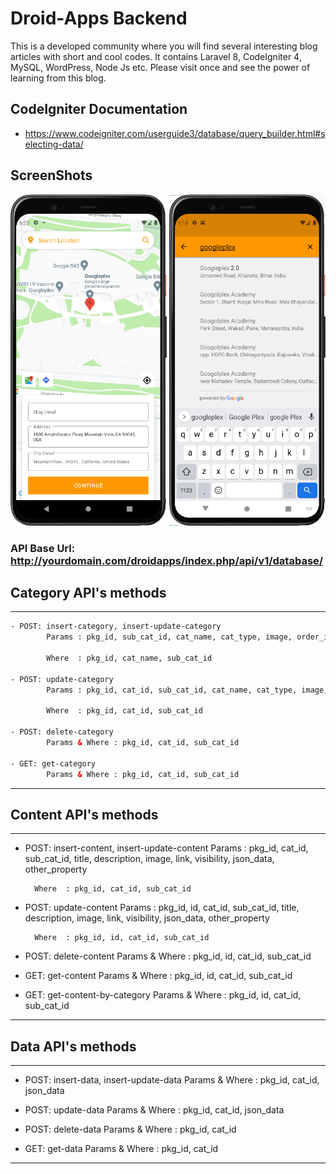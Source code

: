 # Droid-Apps Backend

This is a developed community where you will find several interesting blog articles with short and cool codes. It contains Laravel 8, CodeIgniter 4, MySQL, WordPress, Node Js etc. Please visit once and see the power of learning from this blog.

## CodeIgniter Documentation

-  https://www.codeigniter.com/userguide3/database/query_builder.html#selecting-data/

## ScreenShots

<p align="left">
  <img src="https://raw.githubusercontent.com/appsfeature/location-picker/master/screenshots/sample1.png" alt="Preview 1" width="250" />
  <img src="https://raw.githubusercontent.com/appsfeature/location-picker/master/screenshots/sample2.png" alt="Preview 2" width="250" />
</p>



### API Base Url: http://yourdomain.com/droidapps/index.php/api/v1/database/

## Category API's methods
*******************
```xml
- POST: insert-category, insert-update-category
        Params : pkg_id, sub_cat_id, cat_name, cat_type, image, order_id, visibility, json_data, other_property

        Where  : pkg_id, cat_name, sub_cat_id

- POST: update-category
        Params : pkg_id, cat_id, sub_cat_id, cat_name, cat_type, image, order_id, visibility, json_data, other_property

        Where  : pkg_id, cat_id, sub_cat_id

- POST: delete-category
        Params & Where : pkg_id, cat_id, sub_cat_id

- GET: get-category
        Params & Where : pkg_id, cat_id, sub_cat_id
```
*******************


## Content API's methods
*******************
- POST: insert-content, insert-update-content
        Params : pkg_id, cat_id, sub_cat_id, title, description, image, link, visibility, json_data, other_property

        Where  : pkg_id, cat_id, sub_cat_id

- POST: update-content
        Params : pkg_id, id, cat_id, sub_cat_id, title, description, image, link, visibility, json_data, other_property

        Where  : pkg_id, id, cat_id, sub_cat_id

- POST: delete-content
        Params & Where : pkg_id, id, cat_id, sub_cat_id

- GET: get-content
        Params & Where : pkg_id, id, cat_id, sub_cat_id

- GET: get-content-by-category
        Params & Where : pkg_id, id, cat_id, sub_cat_id

*******************


## Data API's methods
*******************
- POST: insert-data, insert-update-data
        Params & Where : pkg_id, cat_id, json_data

- POST: update-data
        Params & Where : pkg_id, cat_id, json_data

- POST: delete-data
        Params & Where : pkg_id, cat_id

- GET: get-data
        Params & Where : pkg_id, cat_id

*******************
